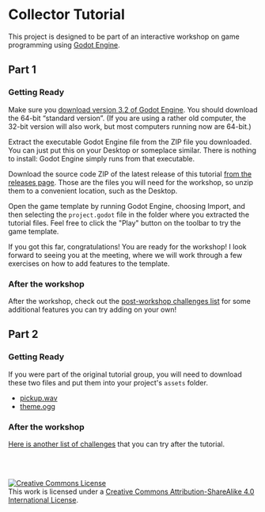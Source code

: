 # Collector Tutorial

This project is designed to be part of an interactive workshop on game programming
using [Godot Engine](https://godotengine.org).

## Part 1

### Getting Ready

Make sure you [download version 3.2 of Godot Engine](https://godotengine.org/download).
You should download the 64-bit &ldquo;standard version&rdquo;. (If you are
using a rather old computer, the 32-bit version will also work, but most
computers running now are 64-bit.)

Extract the executable Godot Engine file from the ZIP file you downloaded.
You can just put this on your Desktop or someplace similar. There is nothing
to install: Godot Engine simply runs from that executable.

Download the source code ZIP of the latest release of this tutorial
[from the releases page](https://github.com/doctor-g/Godot-Collector-Tutorial/releases).
Those are the files you will need for the workshop, so unzip them to a convenient
location, such as the Desktop.

Open the game template by running Godot Engine, choosing Import,
and then selecting the `project.godot` file in the folder where you extracted
the tutorial files. Feel free to click the "Play" button on the toolbar to 
try the game template.

If you got this far, congratulations! You are ready for the workshop!
I look forward to seeing you at the meeting, where we will work through a few
exercises on how to add features to the template.


### After the workshop

After the workshop, check out the [post-workshop challenges list](Challenges-1.md) for some 
additional features you can try adding on your own!


## Part 2

### Getting Ready

If you were part of the original tutorial group, you will need to download
these two files and put them into your project's `assets` folder. 

- <a download="pickup.wav" href="pickup.wav">pickup.wav</a>
- <a download="theme.ogg" href="theme.ogg">theme.ogg</a>


### After the workshop

[Here is another list of challenges](Challenges-2.md) that you can try after
the tutorial. 


<br><br>

<a rel="license" href="http://creativecommons.org/licenses/by-sa/4.0/"><img alt="Creative Commons License" style="border-width:0" src="https://i.creativecommons.org/l/by-sa/4.0/88x31.png" /></a><br />This work is licensed under a <a rel="license" href="http://creativecommons.org/licenses/by-sa/4.0/">Creative Commons Attribution-ShareAlike 4.0 International License</a>.